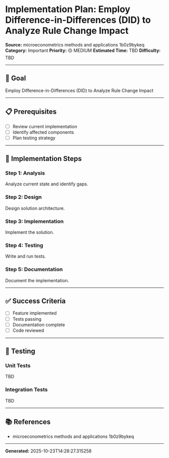 # Implementation Plan: Employ Difference-in-Differences (DID) to Analyze Rule Change Impact

**Source:** microeconometrics methods and applications 1b0z9bykeq
**Category:** Important
**Priority:** 🟡 MEDIUM
**Estimated Time:** TBD
**Difficulty:** TBD

---

## 🎯 Goal

Employ Difference-in-Differences (DID) to Analyze Rule Change Impact

---

## 📋 Prerequisites

- [ ] Review current implementation
- [ ] Identify affected components
- [ ] Plan testing strategy

---

## 🔧 Implementation Steps

### Step 1: Analysis

Analyze current state and identify gaps.

### Step 2: Design

Design solution architecture.

### Step 3: Implementation

Implement the solution.

### Step 4: Testing

Write and run tests.

### Step 5: Documentation

Document the implementation.

---

## ✅ Success Criteria

- [ ] Feature implemented
- [ ] Tests passing
- [ ] Documentation complete
- [ ] Code reviewed

---

## 🧪 Testing

### Unit Tests

TBD

### Integration Tests

TBD

---

## 📚 References

- microeconometrics methods and applications 1b0z9bykeq

---

**Generated:** 2025-10-23T14:28:27.315258
